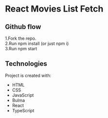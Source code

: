 # React Movies List Fetch
## Github flow
1.Fork the repo.  
2.Run npm install (or just npm i)  
3.Run npm start  
## Technologies
Project is created with:
* HTML
* CSS
* JavaScript
* Bulma
* React
* TypeScript
